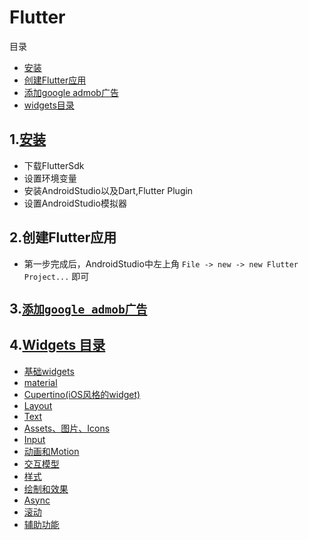 # Flutter
目录
- [安装](#install)
- [创建Flutter应用](#create)
- [添加google admob广告](#admob)
- [widgets目录](#widgets)

<span id='install'/>

## 1.[安装](https://flutterchina.club/setup-windows/)
- 下载FlutterSdk
- 设置环境变量
- 安装AndroidStudio以及Dart,Flutter Plugin
- 设置AndroidStudio模拟器

<span id='create'/>

## 2.创建Flutter应用
- 第一步完成后，AndroidStudio中左上角 `File -> new -> new Flutter Project...` 即可

<span id='admob'/>

## 3.[`添加google admob广告`](./googleAdmob.md)

<span id='widgets'/>

## 4.[Widgets 目录](https://flutterchina.club/widgets/)
- [基础widgets](https://flutterchina.club/widgets/basics/)
- [material](https://flutterchina.club/widgets/material/)
- [Cupertino(iOS风格的widget)](https://flutterchina.club/widgets/cupertino/)
- [Layout](https://flutterchina.club/widgets/layout/)
- [Text](https://flutterchina.club/widgets/text/)
- [Assets、图片、Icons](https://flutterchina.club/widgets/assets/)
- [Input](https://flutterchina.club/widgets/input/)
- [动画和Motion](https://flutterchina.club/widgets/animation/)
- [交互模型](https://flutterchina.club/widgets/interaction/)
- [样式](https://flutterchina.club/widgets/styling/)
- [绘制和效果](https://flutterchina.club/widgets/painting/)
- [Async](https://flutterchina.club/widgets/async/)
- [滚动](https://flutterchina.club/widgets/scrolling/)
- [辅助功能](https://flutterchina.club/widgets/accessibility/)